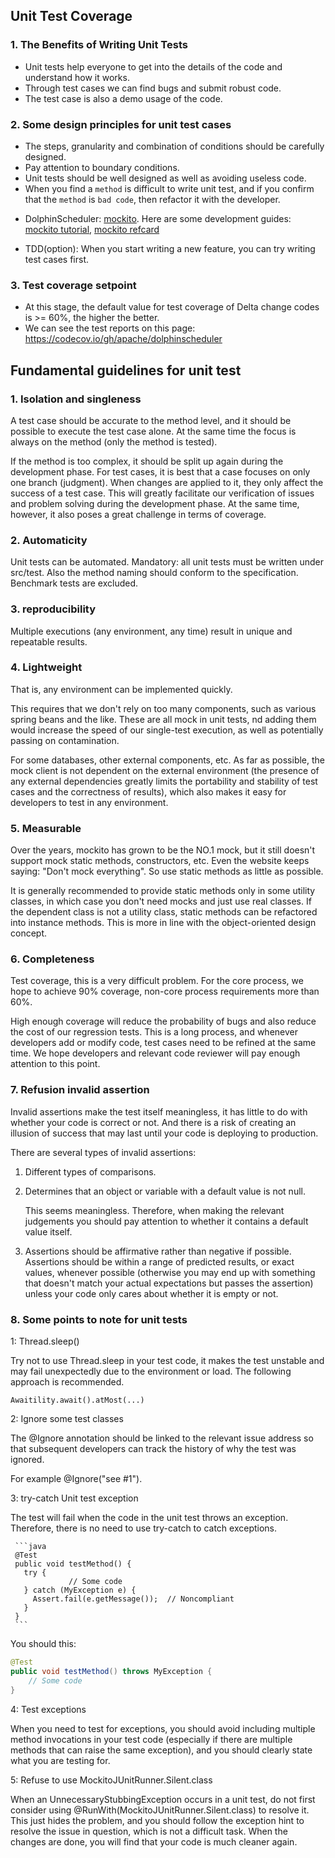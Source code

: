## Unit Test Coverage

### 1. The Benefits of Writing Unit Tests

-    Unit tests help everyone to get into the details of the code and understand how it works.
-    Through test cases we can find bugs and submit robust code.
-    The test case is also a demo usage of the code.

### 2. Some design principles for unit test cases

-    The steps, granularity and combination of conditions should be carefully designed.
-    Pay attention to boundary conditions.
-    Unit tests should be well designed as well as avoiding useless code.
-    When you find a `method` is difficult to write unit test, and if you confirm that the `method` is `bad code`, then refactor it with the developer.
<!-- markdown-link-check-disable -->
-    DolphinScheduler: [mockito](http://site.mockito.org/). Here are some development guides: [mockito tutorial](http://www.baeldung.com/bdd-mockito), [mockito refcard](https://dzone.com/refcardz/mockito)
<!-- markdown-link-check-enable -->
-    TDD(option): When you start writing a new feature, you can try writing test cases first.

### 3. Test coverage setpoint

-    At this stage, the default value for test coverage of Delta change codes is >= 60%, the higher the better.
-    We can see the test reports on this page:  https://codecov.io/gh/apache/dolphinscheduler

## Fundamental guidelines for unit test

### 1. Isolation and singleness

A test case should be accurate to the method level, and it should be possible to execute the test case alone. At the same time the focus is always on the method (only the method is tested).

If the method is too complex, it should be split up again during the development phase. For test cases, it is best that a case focuses on only one branch (judgment). When changes are applied to it, they only affect the success of a test case. This will greatly facilitate our verification of issues and problem solving during the development phase. At the same time, however, it also poses a great challenge in terms of coverage.

### 2. Automaticity

Unit tests can be automated. Mandatory: all unit tests must be written under src/test. Also the method naming should conform to the specification. Benchmark tests are excluded.

### 3. reproducibility

Multiple executions (any environment, any time) result in unique and repeatable results.

### 4. Lightweight

That is, any environment can be implemented quickly.

This requires that we don't rely on too many components, such as various spring beans and the like. These are all mock in unit tests, nd adding them would increase the speed of our single-test execution, as well as potentially passing on contamination.

For some databases, other external components, etc. As far as possible, the mock client is not dependent on the external environment (the presence of any external dependencies greatly limits the portability and stability of test cases and the correctness of results), which also makes it easy for developers to test in any environment.

### 5. Measurable

Over the years, mockito has grown to be the NO.1 mock, but it still doesn't support mock static methods, constructors, etc. Even the website keeps saying: "Don't mock everything". So use static methods as little as possible.

It is generally recommended to provide static methods only in some utility classes, in which case you don't need mocks and just use real classes. If the dependent class is not a utility class, static methods can be refactored into instance methods. This is more in line with the object-oriented design concept.

### 6. Completeness

Test coverage, this is a very difficult problem. For the core process, we hope to achieve 90% coverage, non-core process requirements more than 60%.

High enough coverage will reduce the probability of bugs and also reduce the cost of our regression tests. This is a long process, and whenever developers add or modify code, test cases need to be refined at the same time. We hope developers and relevant code reviewer will pay enough attention to this point.

### 7. Refusion invalid assertion

Invalid assertions make the test itself meaningless, it has little to do with whether your code is correct or not. And there is a risk of creating an illusion of success that may last until your code is deploying to production.

There are several types of invalid assertions:

1.   Different types of comparisons.

2.   Determines that an object or variable with a default value is not null.

     This seems meaningless. Therefore, when making the relevant judgements you should pay attention to whether it contains a default value itself.

3.   Assertions should be affirmative rather than negative if possible. Assertions should be within a range of predicted results, or exact values, whenever possible (otherwise you may end up with something that doesn't match your actual expectations but passes the assertion) unless your code only cares about whether it is empty or not.

### 8. Some points to note for unit tests

1: Thread.sleep()

Try not to use Thread.sleep in your test code, it makes the test unstable and may fail unexpectedly due to the environment or load. The following approach is recommended.

`Awaitility.await().atMost(...)`

2: Ignore some test classes

The @Ignore annotation should be linked to the relevant issue address so that subsequent developers can track the history of why the test was ignored.

For example @Ignore("see #1").

3: try-catch Unit test exception

The test will fail when the code in the unit test throws an exception. Therefore, there is no need to use try-catch to catch exceptions.

     ```java
     @Test
     public void testMethod() {
       try {
                 // Some code
       } catch (MyException e) {
         Assert.fail(e.getMessage());  // Noncompliant
       }
     }
     ```
You should this: 

```java
@Test
public void testMethod() throws MyException {
    // Some code
}
```

4: Test exceptions

When you need to test for exceptions, you should avoid including multiple method invocations in your test code (especially if there are multiple methods that can raise the same exception), and you should clearly state what you are testing for.

5: Refuse to use MockitoJUnitRunner.Silent.class

When an UnnecessaryStubbingException occurs in a unit test, do not first consider using @RunWith(MockitoJUnitRunner.Silent.class) to resolve it. This just hides the problem, and you should follow the exception hint to resolve the issue in question, which is not a difficult task. When the changes are done, you will find that your code is much cleaner again.
